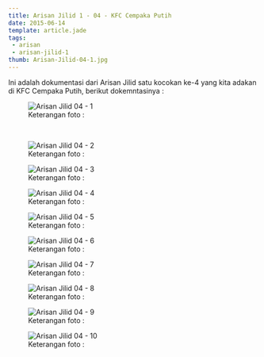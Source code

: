 ```yaml
---
title: Arisan Jilid 1 - 04 - KFC Cempaka Putih
date: 2015-06-14
template: article.jade
tags:
 - arisan
 - arisan-jilid-1
thumb: Arisan-Jilid-04-1.jpg
---
```


Ini adalah dokumentasi dari Arisan Jilid satu kocokan ke-4 yang kita adakan di KFC Cempaka Putih, berikut dokemntasinya :

<figure>
  <img class="lazy content-img" src="/story/assets/img/placeholder.png" data-src="/story/assets/img/Arisan-Jilid-04-1.jpg" alt="Arisan Jilid 04 - 1" />
  <figcaption>Keterangan foto :</figcaption>
</figure>

<br/>
<span class="more"></span>

<figure>
  <img class="lazy content-img" src="/story/assets/img/placeholder.png" data-src="/story/assets/img/Arisan-Jilid-04-2.jpg" alt="Arisan Jilid 04 - 2" />
  <figcaption>Keterangan foto :</figcaption>
</figure>

<figure>
  <img class="lazy content-img" src="/story/assets/img/placeholder.png" data-src="/story/assets/img/Arisan-Jilid-04-3.jpg" alt="Arisan Jilid 04 - 3" />
  <figcaption>Keterangan foto :</figcaption>
</figure>

<figure>
  <img class="lazy content-img" src="/story/assets/img/placeholder.png" data-src="/story/assets/img/Arisan-Jilid-04-4.jpg" alt="Arisan Jilid 04 - 4" />
  <figcaption>Keterangan foto :</figcaption>
</figure>

<figure>
  <img class="lazy content-img" src="/story/assets/img/placeholder.png" data-src="/story/assets/img/Arisan-Jilid-04-5.jpg" alt="Arisan Jilid 04 - 5" />
  <figcaption>Keterangan foto :</figcaption>
</figure>

<figure>
  <img class="lazy content-img" src="/story/assets/img/placeholder.png" data-src="/story/assets/img/Arisan-Jilid-04-6.jpg" alt="Arisan Jilid 04 - 6" />
  <figcaption>Keterangan foto :</figcaption>
</figure>

<figure>
  <img class="lazy content-img" src="/story/assets/img/placeholder.png" data-src="/story/assets/img/Arisan-Jilid-04-7.jpg" alt="Arisan Jilid 04 - 7" />
  <figcaption>Keterangan foto :</figcaption>
</figure>

<figure>
  <img class="lazy content-img" src="/story/assets/img/placeholder.png" data-src="/story/assets/img/Arisan-Jilid-04-8.jpg" alt="Arisan Jilid 04 - 8" />
  <figcaption>Keterangan foto :</figcaption>
</figure>

<figure>
  <img class="lazy content-img" src="/story/assets/img/placeholder.png" data-src="/story/assets/img/Arisan-Jilid-04-9.jpg" alt="Arisan Jilid 04 - 9" />
  <figcaption>Keterangan foto :</figcaption>
</figure>

<figure>
  <img class="lazy content-img" src="/story/assets/img/placeholder.png" data-src="/story/assets/img/Arisan-Jilid-04-10.jpg" alt="Arisan Jilid 04 - 10" />
  <figcaption>Keterangan foto :</figcaption>
</figure>